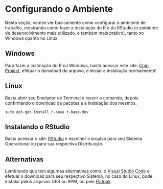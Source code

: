 # Configurando o Ambiente

Nesta seção, vamos ver basicamente como configurar o ambiente de trabalho, mostrando como fazer a instalação do R e do RStudio (o ambiente de desenvolvimento mais utilizado, e também mais prático), tanto no Windows quanto no Linux

## Windows

Para fazer a instalação do R no Windows, basta acessar este site: [Cran Project](https://cran.r-project.org/bin/windows/base/ "Efetue o Download aqui!"), efetuar o donwload do arquivo, e iniciar a instalação normalmente!

## Linux

Basta abrir seu Emulador de Terminal e inserir o comando, depois confirmando o download de pacotes e a instalação dos mesmos.

```
sudo apt-get install r-base r-base-dev
```

## Instalando o RStudio

Basta acessar o site: [RStudio](https://rstudio.com/products/rstudio/download/#download "Efetue o Download do RStudio aqui!") e escolher o arquivo para seu Sistema Operacional ou para sua respectiva Distribuição.

## Alternativas

Lembrando que tem algumas alternativas como, o [Visual Studio Code](https://code.visualstudio.com "Visual Studio Code") e efetuar o download para seu respectivo Sistema, no caso do Linux, pode instalar pelos arquivos DEB ou RPM, ou pelo [Flatpak](https://flatpak.org "Flatpak").

